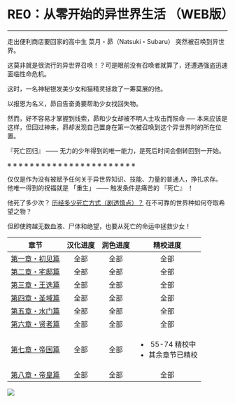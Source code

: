 # RE0：从零开始的异世界生活 （WEB版）

------

走出便利商店要回家的高中生 菜月・昴（Natsuki・Subaru） 突然被召唤到异世界。

这莫非就是很流行的异世界召唤！？可是眼前没有召唤者就算了，还遭遇强盗迅速面临性命危机。

这时，一名神秘银发美少女和猫精灵拯救了一筹莫展的他。

以报恩为名义，昴自告奋勇要帮助少女找回失物。

然而，好不容易才掌握到线索，昴和少女却被不明人士攻击而殒命 ── 本来应该是这样，但回过神来，昴却发现自己置身在第一次被召唤到这个异世界时的所在位置。

『死亡回归』 —— 无力的少年得到的唯一能力，是死后时间会倒转回到一开始。

※ ※ ※ ※ ※ ※ ※ ※ ※ ※ ※ ※ ※ ※ ※ ※ ※ ※ ※ ※ ※ ※ ※

仅仅是作为没有被赋予任何关于异世界知识、技能、力量的普通人，挣扎求存。 他唯一得到的祝福就是 「重生」 —— 触发条件是痛苦的 『死亡』 ！

他死了多少次？ <a href="/res/imgs/index/486-death.jpg" target="_blank">历经多少死亡方式（剧透慎点）？</a> 在不可靠的世界种如何夺取希望之物？

但即使跨越无数血液、尸体和绝望，也要从死亡的命运中拯救少女！

| 章节 | 汉化进度 | 润色进度 | 精校进度 |
|:---:|:---:|:---:|:---:|
| [第一章・初见篇](./markdown/ch/chapter010/) | 全部 | 全部 | 全部 |
| [第二章・宅邸篇](./markdown/ch/chapter020/) | 全部 | 全部 | 全部 |
| [第三章・王选篇](./markdown/ch/chapter030/) | 全部 | 全部 | 全部 |
| [第四章・圣域篇](./markdown/ch/chapter040/) | 全部 | 全部 | 全部 |
| [第五章・水门篇](./markdown/ch/chapter050/) | 全部 | 全部 | 全部 |
| [第六章・贤者篇](./markdown/ch/chapter060/) | 全部 | 全部 | 全部 |
| [第七章・帝国篇](./markdown/ch/chapter070/) | 全部 | 全部 | <ul><li>55-74 精校中</li><li>其余章节已精校</li></ul> |
| [第八章・帝皇篇](./markdown/ch/chapter080/) | 全部 | 全部 | 全部 |

![](/res/imgs/index/01.png)
